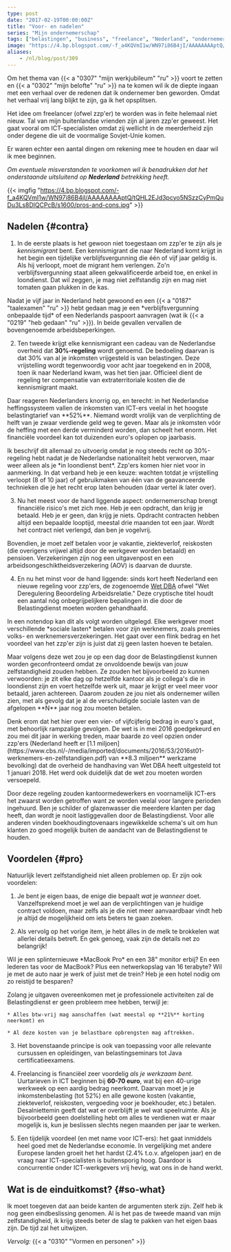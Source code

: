 ```yaml
---
type: post
date: "2017-02-19T00:00:00Z"
title: "Voor- en nadelen"
series: "Mijn ondernemerschap"
tags: ["belastingen", "business", "freelance", "Nederland", "ondernemerschap", "werk", "Wet DBA", "Yktoo Solutions", "zzp'ers"]
image: "https://4.bp.blogspot.com/-f_a4KQVmI1w/WN97i86B4jI/AAAAAAAAptQ/tQHL2EJd3pcyo5NSzzCyPmQuDu3Ls8DlQCPcB/s1600/pros-and-cons.jpg"
aliases:
    - /nl/blog/post/309
---
```


Om het thema van {{< a "0307" "mijn werkjubileum" "ru" >}} voort te zetten en {{< a "0302" "mijn belofte" "ru" >}} na te komen wil ik de diepte ingaan met een verhaal over de redenen dat ik ondernemer ben geworden. Omdat het verhaal vrij lang blijkt te zijn, ga ik het opsplitsen.

Het idee om freelancer (ofwel zzp'er) te worden was in feite helemaal niet nieuw. Tal van mijn buitenlandse vrienden zijn al jaren zzp'er geweest. Het gaat vooral om ICT-specialisten omdat zij wellicht in de meerderheid zijn onder degene die uit de voormalige Sovjet-Unie komen.

<!--more-->

Er waren echter een aantal dingen om rekening mee te houden en daar wil ik mee beginnen.

*Om eventuele misverstanden te voorkomen wil ik benadrukken dat het onderstaande uitsluitend op **Nederland** betrekking heeft.*

{{< imgfig "https://4.bp.blogspot.com/-f_a4KQVmI1w/WN97i86B4jI/AAAAAAAAptQ/tQHL2EJd3pcyo5NSzzCyPmQuDu3Ls8DlQCPcB/s1600/pros-and-cons.jpg" >}}

## Nadelen {#contra}

1. In de eerste plaats is het gewoon niet toegestaan om zzp'er te zijn als je *kennismigrant* bent. Een kennismigrant die naar Nederland komt krijgt in het begin een tijdelijke verblijfsvergunning die één of vijf jaar geldig is. Als hij verloopt, moet de migrant hem verlengen. Zo'n verblijfsvergunning staat alleen gekwalificeerde arbeid toe, en enkel in loondienst. Dat wil zeggen, je mag niet zelfstandig zijn en mag niet tomaten gaan plukken in de kas.
<p></p>
Nadat je vijf jaar in Nederland hebt gewoond en een {{< a "0187" "taalexamen" "ru" >}} hebt gedaan mag je een *verblijfsvergunning onbepaalde tijd* of een Nederlands paspoort aanvragen (wat ik {{< a "0219" "heb gedaan" "ru" >}}). In beide gevallen vervallen de bovengenoemde arbeidsbeperkingen.

2. Ten tweede krijgt elke kennismigrant een cadeau van de Nederlandse overheid dat **30%-regeling** wordt genoemd. De bedoeling daarvan is dat 30% van al je inkomsten vrijgesteld is van belastingen. Deze vrijstelling wordt tegenwoordig voor acht jaar toegekend en in 2008, toen ik naar Nederland kwam, was het tien jaar. Officieel dient de regeling ter compensatie van extraterritoriale kosten die de kennismigrant maakt.
<p></p>
Daar reageren Nederlanders knorrig op, en terecht: in het Nederlandse heffingssysteem vallen de inkomsten van ICT-ers veelal in het hoogste belastingtarief van **52%**. Niemand wordt vrolijk van de verplichting de helft van je zwaar verdiende geld weg te geven. Maar als je inkomsten vóór de heffing met een derde verminderd worden, dan scheelt het enorm. Het financiële voordeel kan tot duizenden euro's oplopen op jaarbasis.
<p></p>
Ik beschrijf dit allemaal zo uitvoerig omdat je nog steeds recht op 30%-regeling hebt nadat je de Nederlandse nationaliteit hebt verworven, maar weer alleen als je *in loondienst bent*. Zzp'ers komen hier niet voor in aanmerking. In dat verband heb je een keuze: wachten totdat je vrijstelling verloopt (8 of 10 jaar) of gebruikmaken van één van de geavanceerde technieken die je het recht erop laten behouden (daar vertel ik later over).

3. Nu het meest voor de hand liggende aspect: ondernemerschap brengt financiële risico's met zich mee. Heb je een opdracht, dan krijg je betaald. Heb je er geen, dan krijg je niets. Opdracht contracten hebben altijd een bepaalde looptijd, meestal drie maanden tot een jaar. Wordt het contract niet verlengd, dan ben je vogelvrij.
<p></p>
Bovendien, je moet zelf betalen voor je vakantie, ziekteverlof, reiskosten (die overigens vrijwel altijd door de werkgever worden betaald) en pensioen. Verzekeringen zijn nog een uitgavenpost en een arbeidsongeschiktheidsverzekering (AOV) is daarvan de duurste.

4. En nu het minst voor de hand liggende: sinds kort heeft Nederland een nieuwe regeling voor zzp'ers, de zogenoemde [Wet DBA](https://www.belastingdienst.nl/dba) ofwel "Wet Deregulering Beoordeling Arbeidsrelatie." Deze cryptische titel houdt een aantal nóg onbegrijpelijkere bepalingen in die door de Belastingdienst moeten worden gehandhaafd.
<p></p>
In een notendop kan dit als volgt worden uitgelegd. Elke werkgever moet verschillende *sociale lasten* betalen voor zijn werknemers, zoals premies volks- en werknemersverzekeringen. Het gaat over een flink bedrag en het voordeel van het zzp'er zijn is juist dat zij geen lasten hoeven te betalen.
<p></p>
Maar volgens deze wet zou je op een dag door de Belastingdienst kunnen worden geconfronteerd omdat ze onvoldoende bewijs van jouw zelfstandigheid zouden hebben. Ze zouden het bijvoorbeeld zo kunnen verwoorden: je zit elke dag op hetzelfde kantoor als je collega's die in loondienst zijn en voert hetzelfde werk uit, maar je krijgt er veel meer voor betaald, jaren achtereen. Daarom zouden ze jou niet als ondernemer willen zien, met als gevolg dat je al de verschuldigde sociale lasten van de afgelopen **N** jaar nog zou moeten betalen.
<p></p>
Denk erom dat het hier over een vier- of vijfcijferig bedrag in euro's gaat, met behoorlijk rampzalige gevolgen. De wet is in mei 2016 goedgekeurd en zou mei dit jaar in werking treden, maar baarde zo veel opzien onder zzp'ers (Nederland heeft er [1.1 miljoen](https://www.cbs.nl/-/media/imported/documents/2016/53/2016st01-werknemers-en-zelfstandigen.pdf) van **8.3 miljoen** werkzame bevolking) dat de overheid de handhaving van Wet DBA heeft uitgesteld tot 1 januari 2018. Het werd ook duidelijk dat de wet zou moeten worden versoepeld.
<p></p>
Door deze regeling zouden kantoormedewerkers en voornamelijk ICT-ers het zwaarst worden getroffen want ze worden veelal voor langere perioden ingehuurd. Ben je schilder of glazenwasser die meerdere klanten per dag heeft, dan wordt je nooit lastiggevallen door de Belastingdienst. Voor alle anderen vinden boekhoudingtovenaars ingewikkelde schema's uit om hun klanten zo goed mogelijk buiten de aandacht van de Belastingdienst te houden.

## Voordelen {#pro}

Natuurlijk levert zelfstandigheid niet alleen problemen op. Er zijn ook voordelen:

1. Je bent je eigen baas, de enige die bepaalt *wat* je *wanneer* doet. Vanzelfsprekend moet je wel aan de verplichtingen van je huidige contract voldoen, maar zelfs als je die niet meer aanvaardbaar vindt heb je altijd de mogelijkheid om iets beters te gaan zoeken.

2. Als vervolg op het vorige item, je hebt álles in de melk te brokkelen wat allerlei details betreft. En gek genoeg, vaak zijn de details net zo belangrijk!
<p></p>
Wil je een splinternieuwe *MacBook Pro* en een 38" monitor erbij? En een lederen tas voor de MacBook? Plus een netwerkopslag van 16 terabyte? Wil je met de auto naar je werk of juist met de trein? Heb je een hotel nodig om zo reistijd te besparen?
<p></p>
Zolang je uitgaven overeenkomen met je professionele activiteiten zal de Belastingdienst er geen probleem mee hebben, terwijl je:

    * Alles btw-vrij mag aanschaffen (wat meestal op **21%** korting neerkomt) en

    * Al deze kosten van je belastbare opbrengsten mag aftrekken.

3. Het bovenstaande principe is ook van toepassing voor alle relevante cursussen en opleidingen, van belastingseminars tot Java certificatieexamens.

4. Freelancing is financiëel zeer voordelig *als je werkzaam bent*. Uurtarieven in ICT beginnen bij **60-70 euro**, wat bij een 40-urige werkweek op een aardig bedrag neerkomt. Daarvan moet je je inkomstenbelasting (tot 52%) en alle gewone kosten (vakantie, ziekteverlof, reiskosten, vergoeding voor je boekhouder, etc.) betalen. Desalniettemin geeft dat wat er overblijft je wel wat speelruimte. Als je bijvoorbeeld geen doelstelling hebt om alles te verdienen wat er maar mogelijk is, kun je beslissen slechts negen maanden per jaar te werken.

5. Een tijdelijk voordeel (en met name voor ICT-ers): het gaat inmiddels heel goed met de Nederlandse economie. In vergelijking met andere Europese landen groeit het het hardst (2.4% t.o.v. afgelopen jaar) en de vraag naar ICT-specialisten is buitensporig hoog. Daardoor is concurrentie onder ICT-werkgevers vrij hevig, wat ons in de hand werkt.

## Wat is de einduitkomst? {#so-what}

Ik moet toegeven dat aan beide kanten de argumenten sterk zijn. Zelf heb ik nog geen eindbeslissing genomen. Al is het pas de tweede maand van mijn zelfstandigheid, ik krijg steeds beter de slag te pakken van het eigen baas zijn. De tijd zal het uitwijzen.

*Vervolg:* {{< a "0310" "Vormen en personen" >}}

